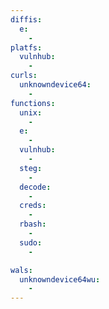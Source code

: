 ```yaml
---
diffis:
  e:
    -
platfs:
  vulnhub:
    -
curls:
  unknowndevice64:
    -
functions:
  unix:
    -
  e:
    -
  vulnhub:
    -
  steg:
    -
  decode:
    -
  creds:
    -
  rbash:
    -
  sudo:
    -

wals:
  unknowndevice64wu:
    -
---
```

